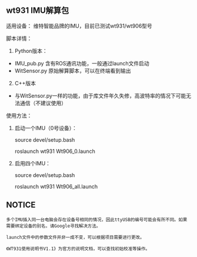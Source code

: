 ## wt931 IMU解算包
适用设备：
维特智能品牌的IMU，目前已测试wt931/wt906型号

脚本详情：
1. Python版本：
  - IMU_pub.py 含有ROS通讯功能，一般通过launch文件启动
  - WitSensor.py 原始解算脚本，可以在终端看到输出

2. C++版本
  - 与WitSensor.py一样的功能，由于库文件年久失修，高波特率的情况下可能无法通信（不建议使用）

使用方法：
1. 启动一个IMU（0号设备）：

    source devel/setup.bash 

    roslaunch wt931 Wt906_0.launch

2. 启用四个IMU：

    source devel/setup.bash 

    roslaunch wt931 Wt906_all.launch

## NOTICE
    多个IMU插入同一台电脑会存在设备号相同的情况，因此ttyUSB的编号可能会有所不同。如果需要绑定设备的别名，请Google寻找解决方法。

    launch文件中的参数文件并非一成不变，可以根据项目需要进行更改。

    《WT931使用说明书V1.1》为官方的说明文档，可以查找初始校准等操作。